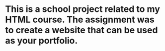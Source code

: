 # This is a school project related to my HTML course. The assignment was to create a website that can be used as your portfolio.